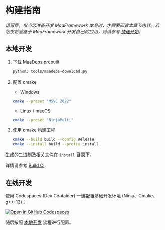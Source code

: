 # 构建指南

_请留意，仅当您准备开发 MaaFramework 本身时，才需要阅读本章节内容。若您仅希望基于 MaaFramework 开发自己的应用，则请参考 [快速开始](1.1-快速开始.md)。_

## 本地开发

1. 下载 MaaDeps prebuilt

    ```sh
    python3 tools/maadeps-download.py
    ```

2. 配置 cmake

    - Windows  

    ```bash
    cmake --preset "MSVC 2022"
    ```

    - Linux / macOS

    ```bash
    cmake --preset "NinjaMulti"
    ```

3. 使用 cmake 构建工程

    ```bash
    cmake --build build --config Release
    cmake --install build --prefix install
    ```

生成的二进制及相关文件在 `install` 目录下。

详情请参考 [Build CI](https://github.com/MaaAssistantArknights/MaaFramework/blob/main/.github/workflows/build.yml).

## 在线开发

使用 Codespaces (Dev Container) 一键配置基础开发环境 (Ninja、Cmake、g++-13)：

[![Open in GitHub Codespaces](https://github.com/codespaces/badge.svg)](https://github.com/codespaces/new?hide_repo_select=true&ref=master&repo=632024122)

随后按照 [本地开发](#本地开发) 流程进行配置。
